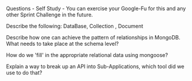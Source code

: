 Questions - Self Study - You can exercise your Google-Fu for this and any other Sprint Challenge in the future.

Describe the following: DataBase, Collection , Document

Describe how one can achieve the pattern of relationships in MongoDB. What needs to take place at the schema level? 

How do we 'fill' in the appropriate relational data using mongoose?

Explain a way to break up an API into Sub-Applications, which tool did we use to do that?